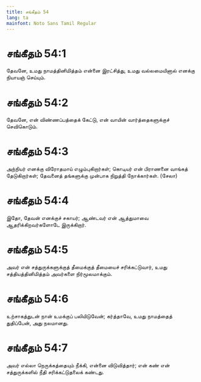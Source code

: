 ```yaml
---
title: சங்கீதம் 54
lang: ta
mainfont: Noto Sans Tamil Regular
---
```


# சங்கீதம் 54:1

தேவனே, உமது நாமத்தினிமித்தம் என்னை இரட்சித்து, உமது வல்லமையினால் எனக்கு நியாயஞ் செய்யும்.

# சங்கீதம் 54:2

தேவனே, என் விண்ணப்பத்தைக் கேட்டு, என் வாயின் வார்த்தைகளுக்குச் செவிகொடும்.

# சங்கீதம் 54:3

அந்நியர் எனக்கு விரோதமாய் எழும்புகிறார்கள்; கொடியர் என் பிராணனை வாங்கத் தேடுகிறார்கள்; தேவனைத் தங்களுக்கு முன்பாக நிறுத்தி நோக்கார்கள். (சேலா)

# சங்கீதம் 54:4

இதோ, தேவன் எனக்குச் சகாயர்; ஆண்டவர் என் ஆத்துமாவை ஆதரிக்கிறவர்களோடே இருக்கிறார்.

# சங்கீதம் 54:5

அவர் என் சத்துருக்களுக்குத் தீமைக்குத் தீமையைச் சரிக்கட்டுவார், உமது சத்தியத்தினிமித்தம் அவர்களை நிர்மூலமாக்கும்.

# சங்கீதம் 54:6

உற்சாகத்துடன் நான் உமக்குப் பலியிடுவேன்; கர்த்தாவே, உமது நாமத்தைத் துதிப்பேன், அது நலமானது.

# சங்கீதம் 54:7

அவர் எல்லா நெருக்கத்தையும் நீக்கி, என்னை விடுவித்தார்; என் கண் என் சத்துருக்களில் நீதி சரிக்கட்டுதலைக் கண்டது.

